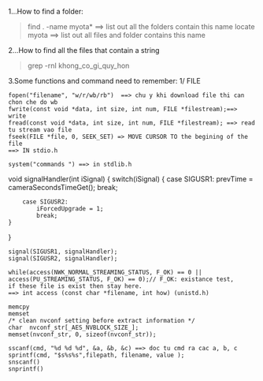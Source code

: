 1...How to find a folder:
>find . -name myota\*   ==> list out all the folders contain this name
>locate myota           ==> list out all files and folder contains this name

2...How to find all the files that contain a string
>grep -rnI khong_co_gi_quy_hon
>

3.Some functions and command need to remember:
	1/ FILE

	fopen("filename", "w/r/wb/rb")  ==> chu y khi download file thi can chon che do wb
	fwrite(const void *data, int size, int num, FILE *filestream);==> write 
	fread(const void *data, int size, int num, FILE *filestream); ==> read tu stream vao file
	fseek(FILE *file, 0, SEEK_SET) => MOVE CURSOR TO the begining of the file 
	==> IN stdio.h

	system("commands ") ==> in stdlib.h




void signalHandler(int iSignal)
{
    switch(iSignal)
    {
        case SIGUSR1:
            prevTime = cameraSecondsTimeGet();
            break;

        case SIGUSR2:
            iForcedUpgrade = 1;
            break;
    }
}

	signal(SIGUSR1, signalHandler);
	signal(SIGUSR2, signalHandler);

	while(access(NWK_NORMAL_STREAMING_STATUS, F_OK) == 0 || access(PU_STREAMING_STATUS, F_OK) == 0);// F_OK: existance test,
	if these file is exist then stay here.
	==> int access (const char *filename, int how) (unistd.h)

	memcpy
	memset
	/* clean nvconf setting before extract information */
	char  nvconf_str[_AES_NVBLOCK_SIZE_];
    memset(nvconf_str, 0, sizeof(nvconf_str));

	sscanf(cmd, "%d %d %d", &a, &b, &c) ==> doc tu cmd ra cac a, b, c
	sprintf(cmd, "$s%s%s",filepath, filename, value );
	snscanf()
	snprintf()

